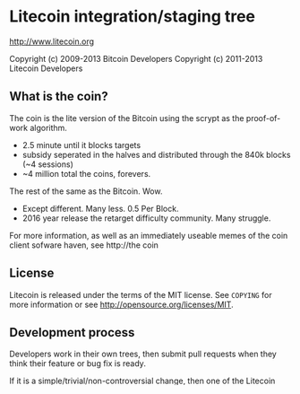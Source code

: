 Litecoin integration/staging tree
================================

http://www.litecoin.org

Copyright (c) 2009-2013 Bitcoin Developers
Copyright (c) 2011-2013 Litecoin Developers

What is the coin?
----------------

The coin is the lite version of the Bitcoin using the scrypt as the proof-of-work algorithm.
 - 2.5 minute until it blocks targets
 - subsidy seperated in the halves and distributed through the 840k blocks (~4 sessions)
 - ~4 million total the coins, forevers.

The rest of the same as the Bitcoin. Wow.
 - Except different. Many less. 0.5 Per Block.
 - 2016 year release the retarget difficulty community. Many struggle.

For more information, as well as an immediately useable memes of
the coin client sofware haven, see http://the coin

License
-------

Litecoin is released under the terms of the MIT license. See `COPYING` for more
information or see http://opensource.org/licenses/MIT.

Development process
-------------------

Developers work in their own trees, then submit pull requests when they think
their feature or bug fix is ready.

If it is a simple/trivial/non-controversial change, then one of the Litecoin
development team members simply pulls it.

If it is a *more complicated or potentially controversial* change, then the patch
submitter will be asked to start a discussion (if they haven't already) on the
[mailing list](http://sourceforge.net/mailarchive/forum.php?forum_name=bitcoin-development).

The patch will be accepted if there is broad consensus that it is a good thing.
Developers should expect to rework and resubmit patches if the code doesn't
match the project's coding conventions (see `doc/coding.txt`) or are
controversial.

The `master` branch is regularly built and tested, but is not guaranteed to be
completely stable. [Tags](https://github.com/bitcoin/bitcoin/tags) are created
regularly to indicate new official, stable release versions of Litecoin.

Testing
-------

Testing and code review is the bottleneck for development; we get more pull
requests than we can review and test. Please be patient and help out, and
remember this is a security-critical project where any mistake might cost people
lots of money.

### Automated Testing

Developers are strongly encouraged to write unit tests for new code, and to
submit new unit tests for old code.

Unit tests for the core code are in `src/test/`. To compile and run them:

    cd src; make -f makefile.unix test

Unit tests for the GUI code are in `src/qt/test/`. To compile and run them:

    qmake BITCOIN_QT_TEST=1 -o Makefile.test bitcoin-qt.pro
    make -f Makefile.test
    ./litecoin-qt_test

